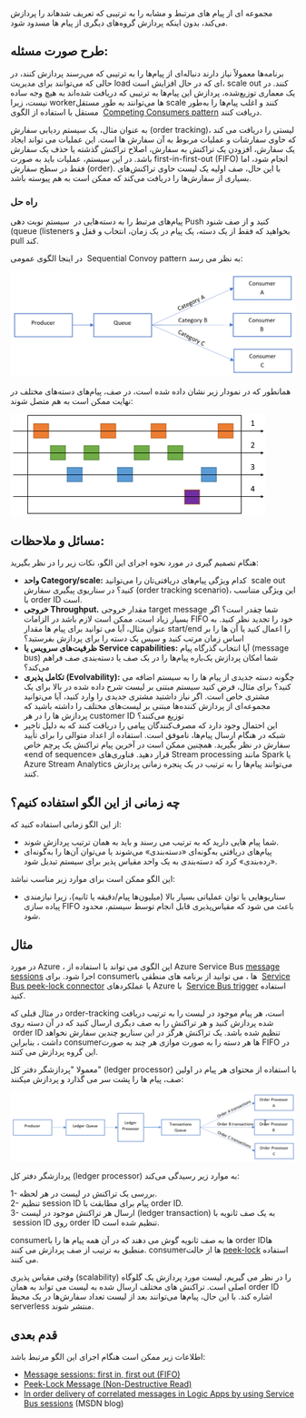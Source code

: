 
مجموعه ای از پیام های مرتبط و مشابه را به ترتیبی که تعریف شدهاند را پردازش می‌کند، بدون اینکه پردازش گروه‌های دیگری از پیام ها مسدود شود.

## **طرح صورت مسئله:**

برنامه‌ها معمولاً نیاز دارند دنباله‌ای از پیام‌ها را به ترتیبی که می‌رسند پردازش کنند، در حالی که  می‌توانند برای مدیریت load ای که در حال افزایش است، scale out کنند. در یک معماری توزیع‌شده، پردازش این پیام‌ها به ترتیبی که دریافت شده‌اند به هیچ وجه ساده نیست، زیرا workerها می‌توانند به طور مستقل scale کنند و اغلب پیام‌ها را به‌طور مستقل با استفاده از الگوی   [Competing Consumers pattern](https://learn.microsoft.com/en-us/azure/architecture/patterns/competing-consumers)  دریافت  کنند.

به عنوان مثال، یک سیستم ردیابی سفارش (order tracking)، لیستی را دریافت می کند که حاوی سفارشات و عملیات مربوط به آن سفارش ها است. این عملیات می تواند ایجاد یک سفارش، افزودن یک تراکنش به سفارش، اصلاح تراکنش گذشته یا حذف یک سفارش باشد. در این سیستم، عملیات باید به صورت first-in-first-out (FIFO) انجام شود، اما فقط در سطح سفارش (order). با این حال، صف اولیه یک لیست حاوی تراکنش‌های بسیاری از سفارش‌ها را دریافت می‌کند که ممکن است به‌ هم‌ پیوسته باشد.

  
###   راه حل

پیام‌های مرتبط را به دسته‌هایی در  سیستم نوبت دهی Push کنید و از  صف شنود (queue (listeners بخواهید که فقط از یک دسته، یک پیام در یک زمان، انتخاب و قفل  و pull کند.  
  
در اینجا الگوی عمومی  Sequential Convoy pattern به نظر می رسد:

![sequential-convoy-overall](../assets/messaging/sequential-convoy-overall.png)

همانطور که در نمودار زیر نشان داده شده است، در صف، پیام‌های دسته‌های مختلف در نهایت ممکن است به هم متصل شوند:

![sequential-convoy-queuemessages](../assets/messaging/sequential-convoy-queuemessages.png)

## مسائل و ملاحظات:

هنگام تصمیم گیری در مورد نحوه اجرای این الگو، نکات زیر را در نظر بگیرید:


* **واحد  Category/scale:**  کدام ویژگی پیام‌های دریافتی‌تان را می‌توانید  scale out کنید؟ در سناریوی پیگیری سفارش (order tracking scenario)، این ویژگی متناسب با order ID است.  
* **خروجی Throughput.** مقدار خروجی target message شما چقدر است؟ اگر بسیار زیاد است، ممکن است لازم باشد در الزامات FIFO خود را تجدید نظر کنید. به عنوان مثال، آیا می توانید برای پیام ها مقدار start/end را اعمال کنید یا  آن ها را بر اساس زمان مرتب کنید و سپس یک دسته را برای پردازش بفرستید؟  
* **ظرفیت‌های سرویس یا Service capabilities:** آیا انتخاب گذرگاه پیام (message bus) شما امکان پردازش یک‌باره پیام‌ها را در یک صف یا دسته‌بندی صف فراهم می‌کند؟  
* **تکامل پذیری (Evolvability):** چگونه دسته جدیدی از پیام ها را به سیستم اضافه می کنید؟ برای مثال، فرض کنید سیستم مبتنی بر لیست شرح داده شده در بالا برای یک مشتری خاص است. اگر نیاز داشتید مشتری جدیدی را وارد کنید، آیا می‌توانید مجموعه‌ای از پردازش کننده‌ها مبتنی بر لیست‌های مختلف را داشته باشید که پردازش ها را در هر customer ID توزیع می‌کنند؟  
* این احتمال وجود دارد که مصرف‌کنندگان پیامی را دریافت کنند که به دلیل تاخیر شبکه در هنگام ارسال پیام‌ها، ناموفق است. استفاده از اعداد متوالی را برای تأیید سفارش در نظر بگیرید. همچنین ممکن است در آخرین پیام تراکنش یک پرچم خاص «end of sequence» قرار دهید. فناوری‌های Stream processing مانند Spark یا Azure Stream Analytics می‌توانند پیام‌ها را به ترتیب در یک پنجره زمانی پردازش کنند.

## **چه زمانی از این الگو استفاده کنیم؟**

از این الگو زمانی استفاده کنید که:  
  
* شما پیام هایی دارید که به ترتیب می رسند و باید به همان ترتیب پردازش شوند.  
* پیام‌های دریافتی به‌گونه‌ای «دسته‌بندی» می‌شوند یا می‌توان آن‌ها را به‌گونه‌ای «رده‌بندی» کرد که دسته‌بندی به یک واحد مقیاس پذیر برای سیستم تبدیل شود.  


این الگو ممکن است برای موارد زیر مناسب نباشد:  
  
* سناریوهایی با توان عملیاتی بسیار بالا (میلیون‌ها پیام/دقیقه یا ثانیه)، زیرا نیازمندی پیاده سازی FIFO باعث می شود که مقیاس‌پذیری قابل انجام توسط سیستم، محدود شود.

## مثال


در مورد Azure ، این الگوی می تواند با استفاده از Azure Service Bus [message sessions](https://learn.microsoft.com/en-us/azure/service-bus-messaging/message-sessions) اجرا شود. برای consumerها ، می توانید از برنامه های منطقی با   [Service Bus peek-lock connector](https://learn.microsoft.com/en-us/azure/connectors/connectors-create-api-servicebus) یا عملکردهای Azure با  [Service Bus trigger](https://learn.microsoft.com/en-us/azure/azure-functions/functions-bindings-service-bus) استفاده کنید.  
  
در مثال قبلی که order-tracking است، هر پیام موجود در لیست را به ترتیب دریافت شده پردازش کنید و هر تراکنش را به صف دیگری ارسال کنید که در آن دسته روی  order ID تنظیم شده باشد. یک تراکنش هرگز در این سناریو چندین سفارش نخواهد داشت ، بنابراین consumerها هر دسته را به صورت موازی هر چند به صورت FIFO در این گروه پردازش می کنند.  
  
 معمولا "پردازشگر دفتر کل" (ledger processor) با استفاده از محتوای هر پیام در اولین صف، پیام ها را پشت سر می گذارد و پردازش میکنند:

![sequential-convoy-examplearch](../assets/messaging/sequential-convoy-examplearch.png)

پردازشگر دفتر کل (ledger processor)  به موارد زیر رسیدگی می‌کند:  
  
1- بررسی یک تراکنش در لیست در هر لحظه.  
2- تنظیم session ID پیام برای مطابقت با order ID.  
3- ارسال هر تراکنش موجود در لیست (ledger transaction) به یک صف ثانویه با  session ID روی order ID تنظیم شده است.  

consumerها به صف ثانویه گوش می دهند که در آن همه پیام ها را با order IDها منطبق به ترتیب از صف پردازش می کنند. consumerها از حالت [peek-lock](https://learn.microsoft.com/en-us/azure/service-bus-messaging/message-transfers-locks-settlement#peeklock) استفاده می کنند.  
  
وقتی مقیاس پذیری (scalability) را در نظر می گیریم، لیست مورد پردازش یک گلوگاه اصلی است. تراکنش های مختلف ارسال شده به لیست می تواند به همان order ID اشاره کند. با این حال، پیام‌ها می‌توانند بعد از لیست تعداد سفارش‌ها در یک محیط serverless منتشر شوند.

## قدم بعدی

اطلاعات زیر ممکن است هنگام اجرای این الگو مرتبط باشد:

- [Message sessions: first in, first out (FIFO)](https://learn.microsoft.com/en-us/azure/service-bus-messaging/message-sessions)
- [Peek-Lock Message (Non-Destructive Read)](https://learn.microsoft.com/en-us/rest/api/servicebus/peek-lock-message-non-destructive-read)
- [In order delivery of correlated messages in Logic Apps by using Service Bus sessions](https://learn.microsoft.com/en-us/archive/blogs/logicapps/in-order-delivery-of-correlated-messages-in-logic-apps-by-using-service-bus-sessions) (MSDN blog)

